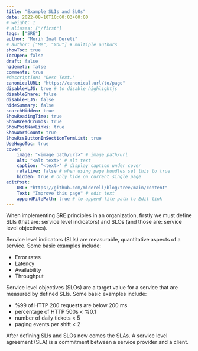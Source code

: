 ```yaml
---
title: "Example SLIs and SLOs"
date: 2022-08-10T10:00:03+00:00
# weight: 1
# aliases: ["/first"]
tags: ["SRE"]
author: "Merih İnal Dereli"
# author: ["Me", "You"] # multiple authors
showToc: true
TocOpen: false
draft: false
hidemeta: false
comments: true
#description: "Desc Text."
canonicalURL: "https://canonical.url/to/page"
disableHLJS: true # to disable highlightjs
disableShare: false
disableHLJS: false
hideSummary: false
searchHidden: true
ShowReadingTime: true
ShowBreadCrumbs: true
ShowPostNavLinks: true
ShowWordCount: true
ShowRssButtonInSectionTermList: true
UseHugoToc: true
cover:
    image: "<image path/url>" # image path/url
    alt: "<alt text>" # alt text
    caption: "<text>" # display caption under cover
    relative: false # when using page bundles set this to true
    hidden: true # only hide on current single page
editPost:
    URL: "https://github.com/midereli/blog/tree/main/content"
    Text: "Improve this page" # edit text
    appendFilePath: true # to append file path to Edit link
---
```

When implementing SRE principles in an organization, firstly we must define SLIs (that are: service level indicators) and SLOs (and those are: service level objectives).

Service level indicators (SLIs) are measurable, quantitative aspects of a service. Some basic examples include:

* Error rates
* Latency
* Availability
* Throughput

Service level objectives (SLOs) are a target value for a service that are measured by defined SLIs. Some basic examples include:

* %99 of HTTP 200 requests are below 200 ms
* percentage of HTTP 500s < %0.1
* number of daily tickets < 5
* paging events per shift < 2

After defining SLIs and SLOs now comes the SLAs. A service level agreement (SLA) is a commitment between a service provider and a client.